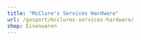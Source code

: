 ```yaml
---
title: "McClure's Services Hardware"
url: /gosport/mcclures-services-hardware/
shop: Eisenwaren
---
```

